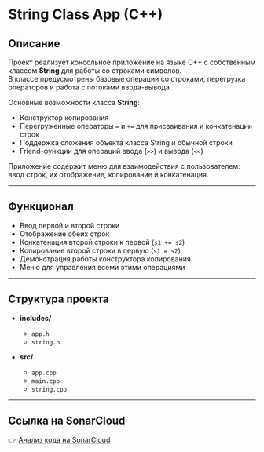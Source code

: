 # String Class App (C++)

## Описание

Проект реализует консольное приложение на языке C++ с собственным классом **String** для работы со строками символов.  
В классе предусмотрены базовые операции со строками, перегрузка операторов и работа с потоками ввода-вывода.  

Основные возможности класса **String**:
- Конструктор копирования  
- Перегруженные операторы `=` и `+=` для присваивания и конкатенации строк  
- Поддержка сложения объекта класса String и обычной строки  
- Friend-функции для операций ввода (`>>`) и вывода (`<<`)  

Приложение содержит меню для взаимодействия с пользователем: ввод строк, их отображение, копирование и конкатенация.

---

## Функционал

- Ввод первой и второй строки  
- Отображение обеих строк  
- Конкатенация второй строки к первой (`s1 += s2`)  
- Копирование второй строки в первую (`s1 = s2`)  
- Демонстрация работы конструктора копирования  
- Меню для управления всеми этими операциями

---

## Структура проекта

- **includes/**
  - `app.h`  
  - `string.h`

- **src/**
  - `app.cpp`  
  - `main.cpp`  
  - `string.cpp`

---

## Ссылка на SonarCloud

👉 [Анализ кода на SonarCloud](https://sonarcloud.io/project/overview?id=kiryshabutor_lab23)
